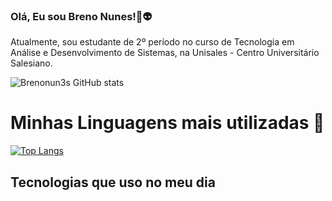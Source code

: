 ### Olá, Eu sou Breno Nunes!👋👽

Atualmente, sou estudante de 2º período no curso de Tecnologia em Análise e Desenvolvimento de Sistemas, na Unisales - Centro Universitário Salesiano.




![Brenonun3s GitHub stats](https://github-readme-stats.vercel.app/api?username=brenonun3s&show_icons=true&theme=onedark)

# Minhas Linguagens mais utilizadas 🖖

[![Top Langs](https://github-readme-stats.vercel.app/api/top-langs/?username=brenonun3s)](https://github.com/brenonun3s/github-readme-stats)



## Tecnologias que uso no meu dia

